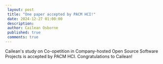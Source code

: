 ```yaml
---
 layout: post
 title: "One paper accepted by PACM HCI!"
 date: 2024-12-27 01:00:00
 description:
 author: Cailean Osborne
 published: true
 comments: true
---
```


Cailean's study on Co-opetition in Company-hosted Open Source Software Projects is accepted by PACM HCI. Congratulations to Cailean!